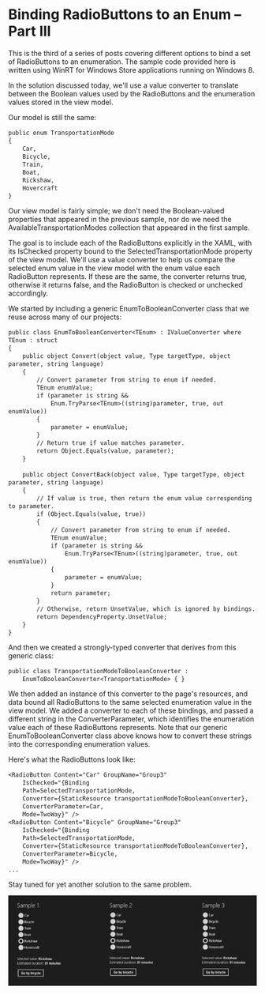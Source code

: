 # Binding RadioButtons to an Enum – Part III

This is the third of a series of posts covering different options to bind a set of RadioButtons to an enumeration. The sample code provided here is written using WinRT for Windows Store applications running on Windows 8.

In the solution discussed today, we'll use a value converter to translate between the Boolean values used by the RadioButtons and the enumeration values stored in the view model.

Our model is still the same:

	public enum TransportationMode
	{
		Car,
		Bicycle,
		Train,
		Boat,
		Rickshaw,
		Hovercraft
	}

Our view model is fairly simple; we don't need the Boolean-valued properties that appeared in the previous sample, nor do we need the AvailableTransportationModes collection that appeared in the first sample.

The goal is to include each of the RadioButtons explicitly in the XAML, with its IsChecked property bound to the SelectedTransportationMode property of the view model. We'll use a value converter to help us compare the selected enum value in the view model with the enum value each RadioButton represents. If these are the same, the converter returns true, otherwise it returns false, and the RadioButton is checked or unchecked accordingly.

We started by including a generic EnumToBooleanConverter class that we reuse across many of our projects:

	public class EnumToBooleanConverter<TEnum> : IValueConverter where TEnum : struct
	{
		public object Convert(object value, Type targetType, object parameter, string language)
		{
			// Convert parameter from string to enum if needed.
			TEnum enumValue;
			if (parameter is string &&
				Enum.TryParse<TEnum>((string)parameter, true, out enumValue))
			{
				parameter = enumValue;
			}
			// Return true if value matches parameter.
			return Object.Equals(value, parameter);
		}
	
		public object ConvertBack(object value, Type targetType, object parameter, string language)
		{
			// If value is true, then return the enum value corresponding to parameter.
			if (Object.Equals(value, true))
			{
				// Convert parameter from string to enum if needed.
				TEnum enumValue;
				if (parameter is string &&
					Enum.TryParse<TEnum>((string)parameter, true, out enumValue))
				{
					parameter = enumValue;
				}
				return parameter;
			}
			// Otherwise, return UnsetValue, which is ignored by bindings.
			return DependencyProperty.UnsetValue;
		}
	}

And then we created a strongly-typed converter that derives from this generic class:

	public class TransportationModeToBooleanConverter :
		EnumToBooleanConverter<TransportationMode> { }

We then added an instance of this converter to the page's resources, and data bound all RadioButtons to the same selected enumeration value in the view model. We added a converter to each of these bindings, and passed a different string in the ConverterParameter, which identifies the enumeration value each of these RadioButtons represents. Note that our generic EnumToBooleanConverter class above knows how to convert these strings into the corresponding enumeration values.

Here's what the RadioButtons look like:

	<RadioButton Content="Car" GroupName="Group3" 
		IsChecked="{Binding 
		Path=SelectedTransportationMode, 
		Converter={StaticResource transportationModeToBooleanConverter},
		ConverterParameter=Car,
		Mode=TwoWay}" />
	<RadioButton Content="Bicycle" GroupName="Group3" 
		IsChecked="{Binding 
		Path=SelectedTransportationMode, 
		Converter={StaticResource transportationModeToBooleanConverter},
		ConverterParameter=Bicycle,
		Mode=TwoWay}" />
	...

Stay tuned for yet another solution to the same problem.

<img src="Images/BindRadioButtonsToEnums3.png" class="postImage" />
